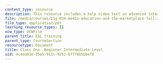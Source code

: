 ```yaml
---
content_type: resource
description: This resource includes a help video text on advanced intermediate class.
file: /media/courses/21g-034-media-education-and-the-marketplace-fall-2005/4ceaa91e25a5911c9252b7776b5bbef8_MIT21G_034F05_adv_int.pdf
file_type: application/pdf
learning_resource_types: []
ocw_type: OCWFile
parent_title: ESL Training
parent_type: CourseSection
resourcetype: Document
title: Class One- Beginner Intermediate Level
uid: 4ceaa91e-25a5-911c-9252-b7776b5bbef8
---
```

